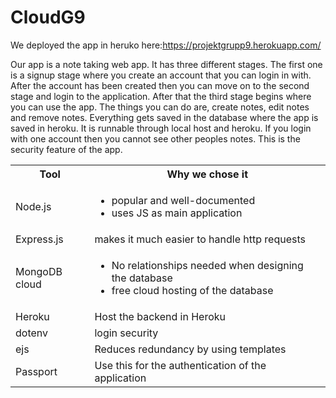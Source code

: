 # CloudG9
We deployed the app in heruko here:https://projektgrupp9.herokuapp.com/

Our app is a note taking web app. It has three different stages. The first one is a signup stage
where you create an account that you can login in with. After the account has been created
then you can move on to the second stage and login to the application. After that the third
stage begins where you can use the app. The things you can do are, create notes, edit notes
and remove notes. Everything gets saved in the database where the app is saved in heroku. It
is runnable through local host and heroku. If you login with one account then you cannot see
other peoples notes. This is the security feature of the app.

<table>
  <tbody>
    <tr>
        <th>Tool</th>
        <th>Why we chose it</th>
    </tr>
    <tr>
        <td>Node.js</td>
        <td>
            <ul>
                <li>popular and well-documented</li>
                <li>uses JS as main application</li>
            </ul>
        </td>
    </tr>
    <tr>
      <ul>
      <td>Express.js</td>
      <td>makes it much easier to handle http requests</td>
        </ul>
    </tr>
    <tr>
      <td>MongoDB cloud</td>
      <td>
        <ul>
          <li>No relationships needed when designing the database </li>
          <li>free cloud hosting of the database</li>
        </ul>
      </td>
    </tr>
    <tr>
      <ul>
      <td>Heroku</td>
      <td>Host the backend in Heroku</td>
      </ul>
    </tr>
    <tr>
      <ul>
      <td>dotenv</td>
      <td>login security</td>
         </ul>
    </tr>
    <tr>
      <ul>
      <td>ejs</td>
      <td>Reduces redundancy by using templates </td>
       </ul>
    </tr>
    <tr>
      <ul>
      <td>Passport</td>
      <td>Use this for the authentication of the application</td>
        </ul>
    </tr>
  </tbody>
</table>

